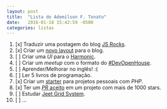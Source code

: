 ```yaml
---
layout: post
title:  "Lista do Ademílson F. Tonato"
date:   2016-01-18 15:42:59 -0500
categories: listas
---
```


1. [x] Traduzir uma postagem do blog [JS Rocks](http://jsrocks.org/).
1. [x] Criar um [novo layout](https://github.com/ftonato/fuck-feelings/issues/16) para o blog.
1. [ ] Criar uma *UI* para o [Harmonic](https://github.com/JSRocksHQ/harmonic).
1. [ ] Criar um *meetup* com o formato do [#DevOpenHouse](https://github.com/devopenhouse/devopenhouse.github.io).
1. [ ] Aprender/Melhorar no inglês! :(
1. [ ] Ler 5 livros de programação.
1. [x] Criar um [starter](https://github.com/admcode/admcode-starter) para projetos pessoais com *PHP*.
1. [x] Ter um [_PR_ aceito](https://github.com/css/csso/pull/282) em um projeto com mais de 1000 stars.
2. [ ] Estudar [Jeet Grid System](http://jeet.gs/).
1. [ ] ...
